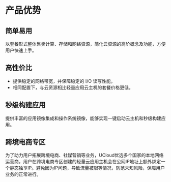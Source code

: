 # 产品优势

## 简单易用

以套餐形式整体售卖计算、存储和网络资源，简化云资源的高阶概念及功能，方便用户快速上手。

## 高性价比

- 提供稳定的网络带宽，并保障稳定的 I/O 读写性能。
- 相同配置下，与云资源相比轻量应用云主机的套餐价格更低。

## 秒级构建应用

提供丰富的应用镜像集成和操作系统镜像，能够实现一键启动云主机和秒级构建应用。

## 跨境电商专区

为了助力用户拓展跨境电商、社媒营销等业务，UCloud优选多个国家的本地网络运营商，用户在跨境电商专区创建的轻量云应用主机会在公网IP地址上额外绑定一个静态独享IP。避免因为IP问题，导致流量被限等情况，防范未知风险，保障用户业务的正常进行。
